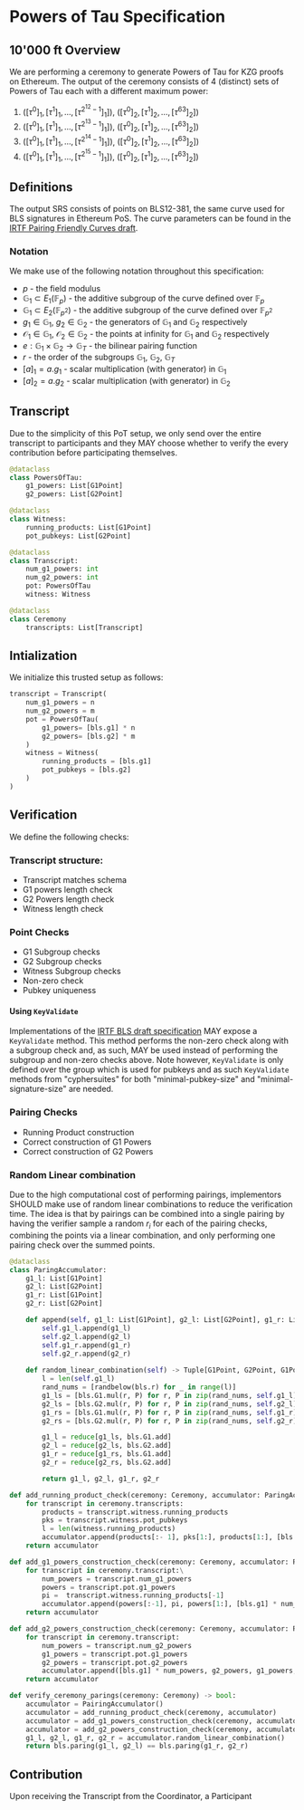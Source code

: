 # Powers of Tau Specification


## 10'000 ft Overview
We are performing a ceremony to generate Powers of Tau for KZG proofs on Ethereum. The output of the ceremony consists of 4 (distinct) sets of Powers of Tau each with a different maximum power:
1. $([\tau^0]_1, [\tau^1]_1, \dots, [\tau^{2^{12}-1}]_1])$, $([\tau^0]_2, [\tau^1]_2, \dots, [\tau^{63}]_2])$
2. $([\tau^0]_1, [\tau^1]_1, \dots, [\tau^{2^{13}-1}]_1])$, $([\tau^0]_2, [\tau^1]_2, \dots, [\tau^{63}]_2])$
3. $([\tau^0]_1, [\tau^1]_1, \dots, [\tau^{2^{14}-1}]_1])$, $([\tau^0]_2, [\tau^1]_2, \dots, [\tau^{63}]_2])$
4. $([\tau^0]_1, [\tau^1]_1, \dots, [\tau^{2^{15}-1}]_1])$, $([\tau^0]_2, [\tau^1]_2, \dots, [\tau^{63}]_2])$

## Definitions

The output SRS consists of points on BLS12-381, the same curve used for BLS signatures in Ethereum PoS. The curve parameters can be found in the [IRTF Pairing Friendly Curves draft](https://datatracker.ietf.org/doc/html/draft-irtf-cfrg-pairing-friendly-curves-10#section-4.2.1).

### Notation

We make use of the following notation throughout this specification:
- $p$ - the field modulus
- $\mathbb{G}_1 \subset E_1(\mathbb{F}_p)$ - the additive subgroup of the curve defined over $\mathbb{F}_p$
- $\mathbb{G}_1 \subset E_2(\mathbb{F}_{p^2})$ - the additive subgroup of the curve defined over $\mathbb{F}_{p^2}$
- $g_1 \in \mathbb{G}_1$, $g_2 \in \mathbb{G}_2$  - the generators of $\mathbb{G}_1$ and $\mathbb{G}_2$ respectively
- $\mathcal{O}_1 \in \mathbb{G}_1$, $\mathcal{O}_2 \in \mathbb{G}_2$  - the points at infinity for $\mathbb{G}_1$ and $\mathbb{G}_2$ respectively
- $e: \mathbb{G}_1 \times \mathbb{G}_2 \to \mathbb{G}_T$ - the bilinear pairing function 
- $r$ - the order of the subgroups $\mathbb{G}_1$, $\mathbb{G}_2$, $\mathbb{G}_T$
- $[a]_1 = a.g_1$ - scalar multiplication (with generator) in $\mathbb{G}_1$
- $[a]_2 = a.g_2$ - scalar multiplication (with generator) in $\mathbb{G}_2$



## Transcript

Due to the simplicity of this PoT setup, we only send over the entire transcript to participants and they MAY choose whether to verify the every contribution before participating themselves.

```python
@dataclass
class PowersOfTau:
    g1_powers: List[G1Point]
    g2_powers: List[G2Point]
```

```python
@dataclass
class Witness:
    running_products: List[G1Point]
    pot_pubkeys: List[G2Point]
```

```python
@dataclass
class Transcript:
    num_g1_powers: int
    num_g2_powers: int
    pot: PowersOfTau
    witness: Witness
```

```python
@dataclass
class Ceremony
    transcripts: List[Transcript]
```

## Intialization

We initialize this trusted setup as follows:

```python
transcript = Transcript(
    num_g1_powers = n
    num_g2_powers = m
    pot = PowersOfTau(
        g1_powers= [bls.g1] * n
        g2_powers= [bls.g2] * m
    )
    witness = Witness(
        running_products = [bls.g1]
        pot_pubkeys = [bls.g2]
    )    
)
```

## Verification

We define the following checks:

### Transcript structure:

- Transcript matches schema
- G1 powers length check
- G2 Powers length check
- Witness length check

### Point Checks

- G1 Subgroup checks
- G2 Subgroup checks
- Witness Subgroup checks
- Non-zero check
- Pubkey uniqueness

#### Using `KeyValidate`

Implementations of the [IRTF BLS draft specification](https://datatracker.ietf.org/doc/html/draft-irtf-cfrg-bls-signature-04#section-2.5) MAY expose a `KeyValidate` method. This method performs the non-zero check along with a subgroup check and, as such, MAY be used instead of performing the subgroup and non-zero checks above. Note however, `KeyValidate` is only defined over the group which is used for pubkeys and as such `KeyValidate` methods from "cyphersuites" for both "minimal-pubkey-size" and "minimal-signature-size" are needed. 

### Pairing Checks

- Running Product construction
- Correct construction of G1 Powers
- Correct construction of G2 Powers


### Random Linear combination

Due to the high computational cost of performing pairings, implementors SHOULD make use of random linear combinations to reduce the verification time. The idea is that by pairings can be combined into a single pairing by having the verifier sample a random $r_i$ for each of the pairing checks, combining the points via a linear combination, and only performing one pairing check over the summed points.

```python
@dataclass
class ParingAccumulator:
    g1_l: List[G1Point]
    g2_l: List[G2Point]
    g1_r: List[G1Point]
    g2_r: List[G2Point]

    def append(self, g1_l: List[G1Point], g2_l: List[G2Point], g1_r: List[G1Point], g2_r: List[G2Point]) -> None:
        self.g1_l.append(g1_l)
        self.g2_l.append(g2_l)
        self.g1_r.append(g1_r)
        self.g2_r.append(g2_r)
    
    def random_linear_combination(self) -> Tuple[G1Point, G2Point, G1Point, G2Point]:
        l = len(self.g1_l)
        rand_nums = [randbelow(bls.r) for _ in range(l)]
        g1_ls = [bls.G1.mul(r, P) for r, P in zip(rand_nums, self.g1_l)]
        g2_ls = [bls.G2.mul(r, P) for r, P in zip(rand_nums, self.g2_l)]
        g1_rs = [bls.G1.mul(r, P) for r, P in zip(rand_nums, self.g1_r)]
        g2_rs = [bls.G2.mul(r, P) for r, P in zip(rand_nums, self.g2_r)]

        g1_l = reduce[g1_ls, bls.G1.add]
        g2_l = reduce[g2_ls, bls.G2.add]
        g1_r = reduce[g1_rs, bls.G1.add]
        g2_r = reduce[g2_rs, bls.G2.add]

        return g1_l, g2_l, g1_r, g2_r

def add_running_product_check(ceremony: Ceremony, accumulator: ParingAccumulator) -> PairingAccumulator:
    for transcript in ceremony.transcripts:
        products = transcript.witness.running_products
        pks = transcript.witness.pot_pubkeys
        l = len(witness.running_products)
        accumulator.append(products[:- 1], pks[1:], products[1:], [bls.g1] * l)
    return accumulator

def add_g1_powers_construction_check(ceremony: Ceremony, accumulator: ParingAccumulator) -> PairingAccumulator:
    for transcript in ceremony.transcript:\
        num_powers = transcript.num_g1_powers
        powers = transcript.pot.g1_powers
        pi =  transcript.witness.running_products[-1]
        accumulator.append(powers[:-1], pi, powers[1:], [bls.g1] * num_powers)
    return accumulator

def add_g2_powers_construction_check(ceremony: Ceremony, accumulator: ParingAccumulator) -> PairingAccumulator:
    for transcript in ceremony.transcript:
        num_powers = transcript.num_g2_powers
        g1_powers = transcript.pot.g1_powers
        g2_powers = transcript.pot.g2_powers
        accumulator.append([bls.g1] * num_powers, g2_powers, g1_powers, [bls.g2] * num_powers)
    return accumulator

def verify_ceremony_parings(ceremony: Ceremony) -> bool:
    accumulator = PairingAccumulator()
    accumulator = add_running_product_check(ceremony, accumulator)
    accumulator = add_g1_powers_construction_check(ceremony, accumulator)
    accumulator = add_g2_powers_construction_check(ceremony, accumulator)
    g1_l, g2_l, g1_r, g2_r = accumulator.random_linear_combination()
    return bls.paring(g1_l, g2_l) == bls.paring(g1_r, g2_r)
```

## Contribution

Upon receiving the Transcript from the Coordinator, a Participant
